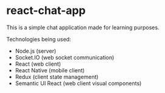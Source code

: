 # react-chat-app

This is a simple chat application made for learning purposes.

Technologies being used:

- Node.js (server)
- Socket.IO (web socket communication)
- React (web client)
- React Native (mobile client)
- Redux (client state management)
- Semantic UI React (web client visual components)
